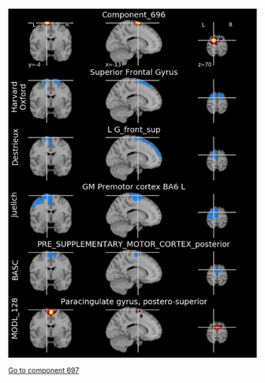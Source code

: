


![696](preliminary/696.jpg "Component 696")

[Go to component 697](https://parietal-inria.github.io/MODL_atlas/1024/697 "Component 697")